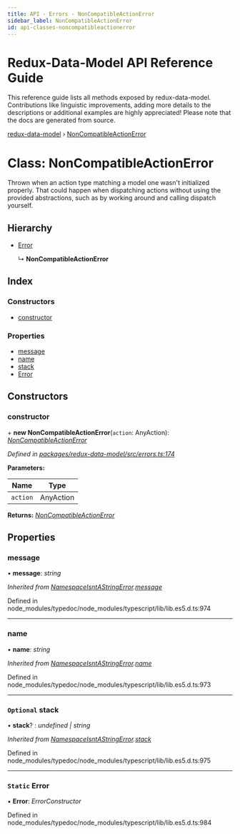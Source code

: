 ```yaml
---
title: API - Errors - NonCompatibleActionError
sidebar_label: NonCompatibleActionError
id: api-classes-noncompatibleactionerror
---
```


# Redux-Data-Model API Reference Guide

This reference guide lists all methods exposed by redux-data-model. Contributions like linguistic improvements, adding
more details to the descriptions or additional examples are highly appreciated! Please note that the docs are
generated from source.

[redux-data-model](../README.md) › [NonCompatibleActionError](noncompatibleactionerror.md)

# Class: NonCompatibleActionError

Thrown when an action type matching a model one wasn't initialized properly. That could happen when
dispatching actions without using the provided abstractions, such as by working around and
calling dispatch yourself.

## Hierarchy

* [Error](namespaceisntastringerror.md#static-error)

  ↳ **NonCompatibleActionError**

## Index

### Constructors

* [constructor](noncompatibleactionerror.md#constructor)

### Properties

* [message](noncompatibleactionerror.md#message)
* [name](noncompatibleactionerror.md#name)
* [stack](noncompatibleactionerror.md#optional-stack)
* [Error](noncompatibleactionerror.md#static-error)

## Constructors

###  constructor

\+ **new NonCompatibleActionError**(`action`: AnyAction): *[NonCompatibleActionError](noncompatibleactionerror.md)*

*Defined in [packages/redux-data-model/src/errors.ts:174](https://github.com/kayak/redux-data-model/blob/2f50839/packages/redux-data-model/src/errors.ts#L174)*

**Parameters:**

Name | Type |
------ | ------ |
`action` | AnyAction |

**Returns:** *[NonCompatibleActionError](noncompatibleactionerror.md)*

## Properties

###  message

• **message**: *string*

*Inherited from [NamespaceIsntAStringError](namespaceisntastringerror.md).[message](namespaceisntastringerror.md#message)*

Defined in node_modules/typedoc/node_modules/typescript/lib/lib.es5.d.ts:974

___

###  name

• **name**: *string*

*Inherited from [NamespaceIsntAStringError](namespaceisntastringerror.md).[name](namespaceisntastringerror.md#name)*

Defined in node_modules/typedoc/node_modules/typescript/lib/lib.es5.d.ts:973

___

### `Optional` stack

• **stack**? : *undefined | string*

*Inherited from [NamespaceIsntAStringError](namespaceisntastringerror.md).[stack](namespaceisntastringerror.md#optional-stack)*

Defined in node_modules/typedoc/node_modules/typescript/lib/lib.es5.d.ts:975

___

### `Static` Error

▪ **Error**: *ErrorConstructor*

Defined in node_modules/typedoc/node_modules/typescript/lib/lib.es5.d.ts:984
